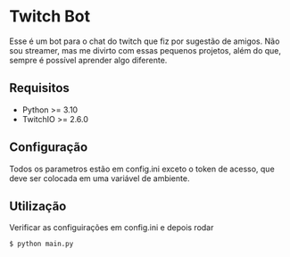 # Twitch Bot

Esse é um bot para o chat do twitch que fiz por sugestão de amigos. Não sou streamer, mas me divirto com essas pequenos projetos, além do que, sempre é possível aprender algo diferente.

## Requisitos

- Python >= 3.10
- TwitchIO >= 2.6.0

## Configuração

Todos os parametros estão em config.ini exceto o token de acesso, que deve ser colocada em uma variável de ambiente.

## Utilização

Verificar as configuirações em config.ini e depois rodar

```
$ python main.py
```

